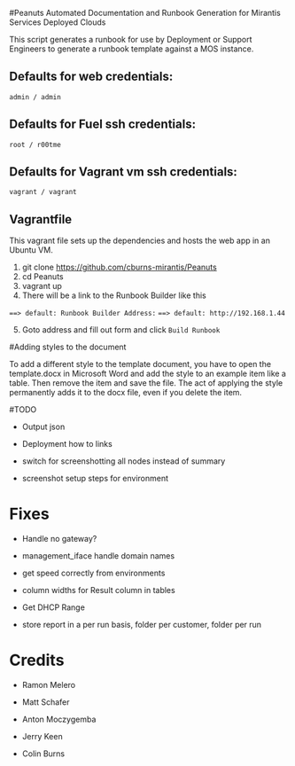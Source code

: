 #Peanuts
Automated Documentation and Runbook Generation for Mirantis Services Deployed Clouds

This script generates a runbook for use by Deployment or Support Engineers to generate a runbook template against a MOS instance.

## Defaults for web credentials:

`admin / admin`

## Defaults for Fuel ssh credentials:

`root / r00tme`

## Defaults for Vagrant vm ssh credentials:

`vagrant / vagrant`

## Vagrantfile

This vagrant file sets up the dependencies and hosts the web app in an Ubuntu VM.

1. git clone https://github.com/cburns-mirantis/Peanuts
2. cd Peanuts
3. vagrant up
4. There will be a link to the Runbook Builder like this

`==> default: Runbook Builder Address:`
`==> default: http://192.168.1.44`

5. Goto address and fill out form and click `Build Runbook`

#Adding styles to the document

To add a different style to the template document, you have to open the template.docx in Microsoft Word and add the style to an example item like a table. Then remove the item and save the file. The act of applying the style permanently adds it to the docx file, even if you delete the item.

#TODO

* Output json

* Deployment how to links

* switch for screenshotting all nodes instead of summary

* screenshot setup steps for environment

# Fixes

* Handle no gateway?

* management_iface handle domain names

* get speed correctly from environments

* column widths for Result column in tables

* Get DHCP Range

* store report in a per run basis, folder per customer, folder per run

# Credits
* Ramon Melero

* Matt Schafer

* Anton Moczygemba

* Jerry Keen

* Colin Burns
